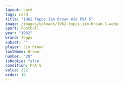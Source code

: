 ```yaml
---
layout: card
tags: card
title: "1962 Topps Jim Brown #28 PSA 5"
image: /images/uploads/1962-topps-jim-brown-5.webp
sport: Football
year: "1962"
brand: Topps
subset: ""
player: Jim Brown
lastName: Brown
number: "28"
isRookie: false
condition: PSA 5
value: 322
order: 10
---
```

